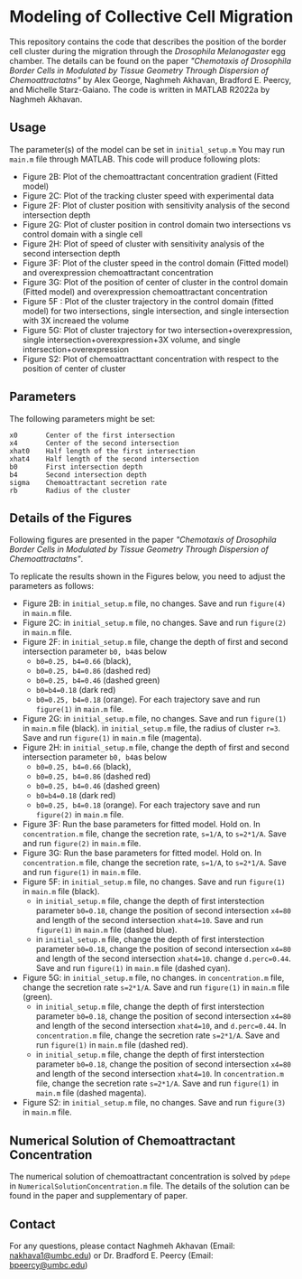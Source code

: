 
# Modeling of Collective Cell Migration 

This repository contains the code that describes the position of the border cell cluster during the migration through the *Drosophila Melanogaster* egg chamber. The details can be found on the paper *"Chemotaxis of Drosophila Border Cells in Modulated by Tissue Geometry Through Dispersion of Chemoattractatns"* by Alex George, Naghmeh Akhavan, Bradford E. Peercy, and Michelle Starz-Gaiano. The code is written in MATLAB R2022a by Naghmeh Akhavan.

## Usage

The parameter(s) of the model can be set in `initial_setup.m` You may run `main.m` file through MATLAB. This code will produce following plots:
- Figure 2B: Plot of the chemoattractant concentration gradient (Fitted model)
- Figure 2C: Plot of the tracking cluster speed with experimental data
- Figure 2F: Plot of cluster position with sensitivity analysis of the second intersection depth
- Figure 2G: Plot of cluster position in control domain two intersections vs control domain with a single cell
- Figure 2H: Plot of speed of cluster with sensitivity analysis of the second intersection depth
- Figure 3F: Plot of the cluster speed in the control domain (Fitted model) and overexpression chemoattractant concentration
- Figure 3G: Plot of the position of center of cluster in the control domain (Fitted model) and overexpression chemoattractant concentration
- Figure 5F : Plot of the cluster trajectory in the control domain (fitted model) for two intersections, single intersection, and single intersection with 3X increaed the volume
- Figure 5G: Plot of cluster trajectory for two intersection+overexpression, single intersection+overexpression+3X volume, and single intersection+overexpression
- Figure S2: Plot of chemoattracttant concentration with respect to the position of center of cluster

## Parameters

The following parameters might be set:
```
x0       Center of the first intersection
x4       Center of the second intersection
xhat0    Half length of the first intersection
xhat4    Half length of the second intersection
b0       First intersection depth
b4       Second intersection depth
sigma    Chemoattractant secretion rate
rb       Radius of the cluster
```

## Details of the Figures

Following figures are presented in the paper *"Chemotaxis of Drosophila Border Cells in Modulated by Tissue Geometry Through Dispersion of Chemoattractatns"*.

To replicate the results shown in the Figures below, you need to adjust the parameters as follows:

- Figure 2B: in `initial_setup.m` file, no changes. Save and run `figure(4)` in `main.m` file.
- Figure 2C: in `initial_setup.m` file, no changes. Save and run `figure(2)` in `main.m` file.
- Figure 2F: in `initial_setup.m` file, change the depth of first and second intersection parameter `b0, b4`as below
  - `b0=0.25, b4=0.66` (black),
  - `b0=0.25, b4=0.86` (dashed red)
  - `b0=0.25, b4=0.46` (dashed green)
  - `b0=b4=0.18` (dark red)
  - `b0=0.25, b4=0.18` (orange).
For each trajectory save and run `figure(1)` in `main.m` file.
- Figure 2G: in `initial_setup.m` file, no changes. Save and run `figure(1)` in `main.m` file (black). in `initial_setup.m` file, the radius of cluster `r=3`. Save and run `figure(1)` in `main.m` file (magenta). 
- Figure 2H: in `initial_setup.m` file, change the depth of first and second intersection parameter `b0, b4`as below
  - `b0=0.25, b4=0.66` (black),
  - `b0=0.25, b4=0.86` (dashed red)
  - `b0=0.25, b4=0.46` (dashed green)
  - `b0=b4=0.18` (dark red)
  - `b0=0.25, b4=0.18` (orange). 
For each trajectory save and run `figure(2)` in `main.m` file.
- Figure 3F: Run the base parameters for fitted model. Hold on. In `concentration.m` file, change the secretion rate, `s=1/A`, to `s=2*1/A`. Save and run `figure(2)` in `main.m` file.
- Figure 3G: Run the base parameters for fitted model. Hold on. In `concentration.m` file, change the secretion rate, `s=1/A`, to `s=2*1/A`. Save and run `figure(1)` in `main.m` file.
- Figure 5F: in `initial_setup.m` file, no changes. Save and run `figure(1)` in `main.m` file (black).
  - in `initial_setup.m` file, change the depth of first interstection parameter `b0=0.18`, change the position of second intersection `x4=80` and length of the second intersection `xhat4=10`. Save and run `figure(1)` in `main.m` file (dashed blue).
  - in `initial_setup.m` file, change the depth of first interstection parameter `b0=0.18`, change the position of second intersection `x4=80` and length of the second intersection `xhat4=10`. change `d.perc=0.44`. Save and run `figure(1)` in `main.m` file (dashed cyan).
- Figure 5G:  in `initial_setup.m` file, no changes. in `concentration.m` file, change the secretion rate `s=2*1/A`.  Save and run `figure(1)` in `main.m` file (green).
  - in `initial_setup.m` file, change the depth of first interstection parameter `b0=0.18`, change the position of second intersection `x4=80` and length of the second intersection `xhat4=10`, and `d.perc=0.44`. In `concentration.m` file, change the secretion rate `s=2*1/A`.  Save and run `figure(1)` in `main.m` file (dashed red).
  - in `initial_setup.m` file, change the depth of first interstection parameter `b0=0.18`, change the position of second intersection `x4=80` and length of the second intersection `xhat4=10`. In `concentration.m` file, change the secretion rate `s=2*1/A`.  Save and run `figure(1)` in `main.m` file (dashed magenta).
-  Figure S2: in `initial_setup.m` file, no changes. Save and run `figure(3)` in `main.m` file.  
## 

## Numerical Solution of Chemoattractant Concentration
The numerical solution of chemoattractant concentration is solved by `pdepe` in `NumericalSolutionConcentration.m` file. The details of the solution can be found in the paper and supplementary of paper.

## Contact
For any questions, please contact Naghmeh Akhavan (Email: nakhava1@umbc.edu) or Dr. Bradford E. Peercy (Email: bpeercy@umbc.edu)


